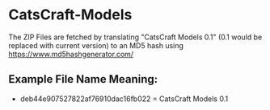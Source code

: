 # CatsCraft-Models

The ZIP Files are fetched by translating "CatsCraft Models 0.1" (0.1 would be replaced with current version)
to an MD5 hash using https://www.md5hashgenerator.com/

## Example File Name Meaning:
- deb44e907527822af76910dac16fb022 = CatsCraft Models 0.1
